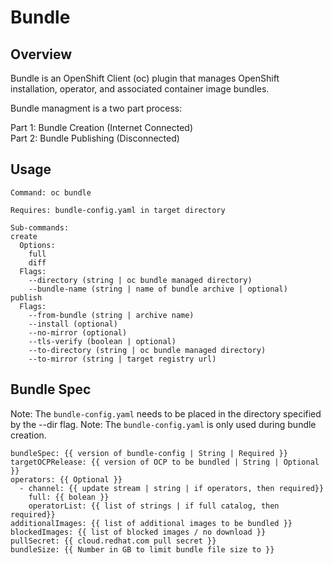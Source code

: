 # Bundle

## Overview
Bundle is an OpenShift Client (oc) plugin that manages OpenShift installation, operator, and associated container image bundles.   

Bundle managment is a two part process:  
  
Part 1: Bundle Creation (Internet Connected)  
Part 2: Bundle Publishing (Disconnected)  

## Usage
```
Command: oc bundle   
  
Requires: bundle-config.yaml in target directory  
  
Sub-commands:   
create  
  Options:  
    full  
    diff  
  Flags:  
    --directory (string | oc bundle managed directory)  
    --bundle-name (string | name of bundle archive | optional)  
publish  
  Flags:  
    --from-bundle (string | archive name)  
    --install (optional)  
    --no-mirror (optional)  
    --tls-verify (boolean | optional)  
    --to-directory (string | oc bundle managed directory)  
    --to-mirror (string | target registry url)  
```  

## Bundle Spec

Note: The `bundle-config.yaml` needs to be placed in the directory specified by the --dir flag.
Note: The `bundle-config.yaml` is only used during bundle creation.
```
bundleSpec: {{ version of bundle-config | String | Required }}
targetOCPRelease: {{ version of OCP to be bundled | String | Optional }}
operators: {{ Optional }}
  - channel: {{ update stream | string | if operators, then required}}
    full: {{ bolean }}
    operatorList: {{ list of strings | if full catalog, then required}}
additionalImages: {{ list of additional images to be bundled }}
blockedImages: {{ list of blocked images / no download }}
pullSecret: {{ cloud.redhat.com pull secret }}
bundleSize: {{ Number in GB to limit bundle file size to }}
```

